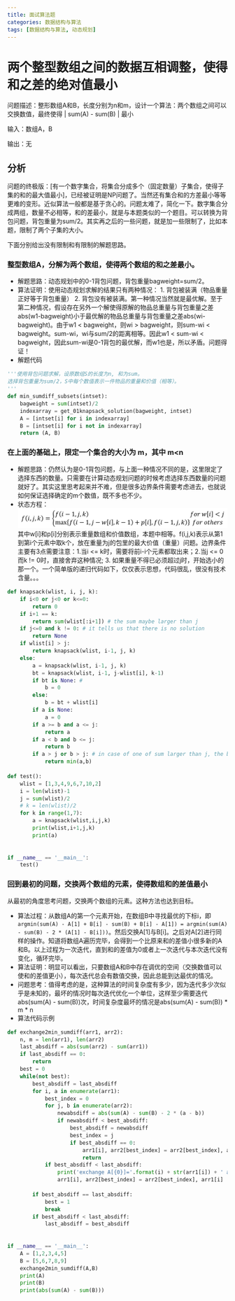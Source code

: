 ```yaml
---
title: 面试算法题
categories: 数据结构与算法
tags: [数据结构与算法, 动态规划]
---
```

# 两个整型数组之间的数据互相调整，使得和之差的绝对值最小
问题描述：整形数组A和B，长度分别为n和m，设计一个算法：两个数组之间可以交换数值，最终使得 | sum(A) - sum(B) | 最小

输入：数组A，B

输出：无

## 分析

问题的终极版：[有一个数字集合，将集合分成多个（固定数量）子集合，使得子集的和的最大值最小]，已经被证明是NP问题了。当然还有集合和的方差最小等等更难的变形。近似算法一般都是基于贪心的。问题太难了，简化一下。数字集合分成两组，数量不必相等，和的差最小，就是与本题类似的一个题目。可以转换为背包问题，背包重量为sum/2。其实再之后的一些问题，就是加一些限制了，比如本题，限制了两个子集的大小。

下面分别给出没有限制和有限制的解题思路。

### 整型数组A，分解为两个数组，使得两个数组的和之差最小。
- 解题思路：动态规划中的0-1背包问题，背包重量bagweight=sum/2。  
- 算法证明：使用动态规划求解的结果只有两种情况： 1. 背包被装满（物品重量正好等于背包重量） 2. 背包没有被装满。第一种情况当然就是最优解。至于第二种情况，假设存在另外一个解使得原解的物品总重量与背包重量之差abs(w1-bagweight)小于最优解的物品总重量与背包重量之差abs(wi-bagweight)。由于w1 < bagweight，则wi > bagweight，则sum-wi < bagweight。sum-wi，wi与sum/2的距离相等。因此w1 < sum-wi < bagweight，因此sum-wi是0-1背包的最优解，而w1也是，所以矛盾。问题得证！
- 解题代码
```python
'''使用背包问题求解，设原数组S的长度为n, 和为sum。
选择背包重量为sum/2，S中每个数值表示一件物品的重量和价值（相等）。
'''
def min_sumdiff_subsets(intset):    
    bagweight = sum(intset)/2
    indexarray = get_01knapsack_solution(bagweight, intset)
    A = [intset[i] for i in indexarray]
    B = [intset[i] for i not in indexarray]
    return (A, B)
```

### 在上面的基础上，限定一个集合的大小为 m，其中 m<n 
- 解题思路：仍然认为是0-1背包问题，与上面一种情况不同的是，这里限定了选择东西的数量。只需要在计算动态规划问题的时候考虑选择东西数量的问题就好了。其实这里思考起来并不难，但是很多边界条件需要考虑进去，也就说如何保证选择确定的m个数值，既不多也不少。
- 状态方程：
![状态方程](dp_sum_diff_min.png)  
其中w[i]和p[i]分别表示重量数组和价值数组，本题中相等。f(i,j,k)表示从第1到第i个元素中取k个，放在重量为j的包里的最大价值（重量）问题。边界条件主要有3点需要注意：1.当i <= k时，需要将前i-i个元素都取出来；2.当j <= 0而k != 0时，直接舍弃这种情况; 3. 如果重量不得已必须超过j时，开始选小的那一个。一个简单版的递归代码如下，仅仅表示思想，代码很乱，很没有技术含量。。。
```python
def knapsack(wlist, i, j, k):
    if i<0 or j<0 or k<=0:
        return 0
    if i+1 == k:
        return sum(wlist[:i+1]) # the sum maybe larger than j
    if j<=0 and k != 0: # it tells us that there is no solution
        return None 
    if wlist[i] > j:
        return knapsack(wlist, i-1, j, k)
    else:
        a = knapsack(wlist, i-1, j, k)
        bt = knapsack(wlist, i-1, j-wlist[i], k-1)
        if bt is None: # 
            b = 0
        else:
            b = bt + wlist[i]
        if a is None:
            a = 0
        if a >= b and a <= j: 
            return a
        if a < b and b <= j:
            return b
        if a > j or b > j: # in case of one of sum larger than j, the best result smaller than j does not exist, then we trying to find the result which is closest to j (althought it's larger than j)
            return min(a,b)

def test():
    wlist = [1,3,4,9,6,7,10,2]
    i = len(wlist)-1
    j = sum(wlist)/2
    # k = len(wlist)/2
    for k in range(1,7):
        a = knapsack(wlist,i,j,k)
        print(wlist,i+1,j,k)
        print(a)


if __name__ == '__main__':
    test()
```

### 回到最初的问题，交换两个数组的元素，使得数组和的差值最小
从最初的角度思考问题，交换两个数组的元素。这种方法也达到目标。
- 算法过程：从数组A的第一个元素开始，在数组B中寻找最优的下标i，即`argmin(sum(A) - A[1] + B[i] - sum(B) + B[i] - A[1]) = argmin(sum(A) - sum(B) - 2 * (A[1] - B[i]))`。然后交换A[1]与B[i]。之后对A[2]进行同样的操作。知道将数组A遍历完毕，会得到一个比原来和的差值小很多新的A和B。以上过程为一次迭代，直到和的差值为0或者上一次迭代与本次迭代没有变化，循环完毕。
- 算法证明：明显可以看出，只要数组A和B中存在调优的空间（交换数值可以使和的差值更小），每次迭代总会有数值交换，因此总能到达最优的情况。
- 问题思考：值得考虑的是，这种算法的时间复杂度有多少，因为迭代多少次似乎是未知的，最坏的情况时每次迭代优化一个单位，这样至少需要迭代abs(sum(A) - sum(B))次，时间复杂度最坏的情况是abs(sum(A) - sum(B)) * m * n
- 算法代码示例
```python
def exchange2min_sumdiff(arr1, arr2):
    n, m = len(arr1), len(arr2)
    last_absdiff = abs(sum(arr2) - sum(arr1))
    if last_absdiff == 0:
        return
    best = 0
    while(not best):
        best_absdiff = last_absdiff
        for i, a in enumerate(arr1):
            best_index = 0
            for j, b in enumerate(arr2):
                newabsdiff = abs(sum(A) - sum(B) - 2 * (a - b))
                if newabsdiff < best_absdiff:
                    best_absdiff = newabsdiff
                    best_index = j
                    if best_absdiff == 0:
                        arr1[i], arr2[best_index] = arr2[best_index], arr1[i]
                        return
            if best_absdiff < last_absdiff:
                print('exchange A[{0}]='.format(i) + str(arr1[i]) + ' and B[{0}]='.format(best_index) + str(arr2[best_index]) + ", " + str(best_absdiff))
                arr1[i], arr2[best_index] = arr2[best_index], arr1[i]

        if best_absdiff == last_absdiff:
            best = 1
            break
        if best_absdiff < last_absdiff:
            last_absdiff = best_absdiff


if __name__ == '__main__':
    A = [1,2,3,4,5]
    B = [5,6,7,8,9]
    exchange2min_sumdiff(A,B)
    print(A)
    print(B)
    print(abs(sum(A) - sum(B)))
```
